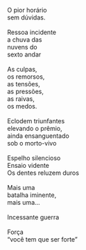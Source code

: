 O pior horário
\
sem dúvidas.
\
\
Ressoa incidente
\
a chuva das
\
nuvens do
\
sexto andar
\
\
As culpas,
\
os remorsos,
\
as tensões,
\
as pressões,
\
as raivas,
\
os medos.
\
\
Eclodem triunfantes
\
elevando o prêmio,
\
ainda ensanguentado
\
sob o morto-vivo
\
\
Espelho silencioso
\
Ensaio vidente
\
Os dentes reluzem duros
\
\
Mais uma
\
batalha iminente,
\
mais uma...
\
\
Incessante guerra
\
\
Força
\
“você tem que ser forte”
